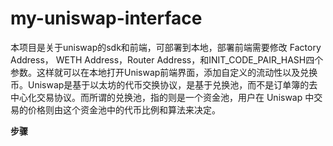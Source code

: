# my-uniswap-interface
本项目是关于uniswap的sdk和前端，可部署到本地，部署前端需要修改 Factory Address， WETH Address，Router Address，和INIT_CODE_PAIR_HASH四个参数。这样就可以在本地打开Uniswap前端界面，添加自定义的流动性以及兑换币。Uniswap是基于以太坊的代币交换协议，是基于兑换池，而不是订单簿的去中心化交易协议。而所谓的兑换池，指的则是一个资金池，用户在 Uniswap 中交易的价格则由这个资金池中的代币比例和算法来决定。 

**步骤**


